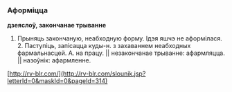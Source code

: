### Аформіцца
**дзеяслоў, закончанае трыванне**

1. Прыняць закончаную, неабходную форму. Ідэя яшчэ не аформілася. 2. Паступіць, запісацца куды-н. з захаваннем неабходных фармальнасцей. А. на працу. || незакончанае трыванне: афармляцца. || назоўнік: афармленне.

<a rel="author">[http://rv-blr.com/](http://rv-blr.com/slounik.jsp?letterId=0&maskId=0&pageId=314)</a>
